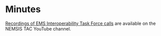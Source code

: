 # Minutes
[Recordings of EMS Interoperability Task Force calls](https://www.youtube.com/playlist?list=PL52Yf_RYpVDZU4LIoM3QkiNjo8GrfUuZZ) are available on the NEMSIS TAC YouTube channel.